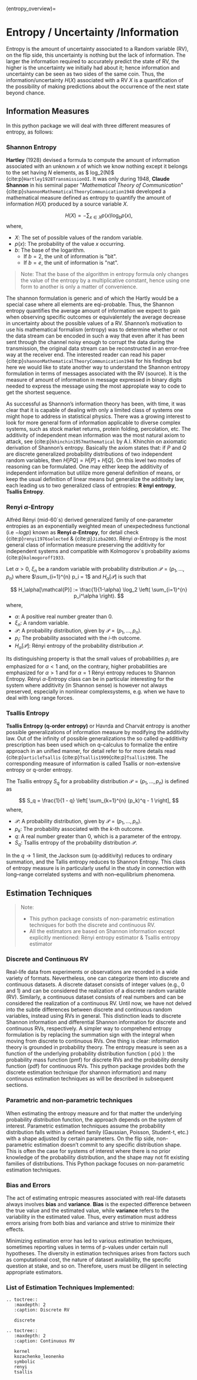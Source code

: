 (entropy_overview)=
# Entropy / Uncertainty /Information

Entropy is the amount of uncertainty associated to a Random variable (RV), on the flip side, this uncertainty is nothing but the lack of information. 
The larger the information required to accurately predict the state of RV, the higher is the uncertainty we initially had about it; hence information and uncertainty can be seen as two sides of the same coin. 
Thus, the information/uncertainty $H(X)$ associated with a RV $X$ is a quantification of the possibility of making predictions about the occurrence of the next state beyond chance. 

## Information Measures
In this python package we will deal with three different measures of entropy, as follows:
### Shannon Entropy
**Hartley** (1928) devised a formula to compute the amount of information associated with an unknown $x$ of which we know nothing except it belongs to the set having $N$ elements, as $ log_2(N)$ {cite:p}`Hartley1928TransmissionOI`.
It was only during 1948, **Claude Shannon** in his seminal paper "_Mathematical Theory of Communication_" {cite:p}`shannonMathematicalTheoryCommunication1948` developed a mathematical measure defined as entropy to quantify the amount of information $H(X)$ produced by a source variable $X$.

$$
H(X) = -\sum_{x \in X} p(x) \log_b p(x),
$$
where,
- $X$: The set of possible values of the random variable.
- $p(x)$: The probability of the value $x$ occurring.
- $b$: The base of the logarithm. 
  - If $b = 2$, the unit of information is "bit".
  - If $b = e$, the unit of information is "nat".

> Note: That the base of the algorithm in entropy formula only changes the value of the entropy by a multiplicative constant, hence using one form to another is only a matter of convenience.

The shannon formulation is generic and of which the Hartly would be a special case where all elements are eqi-probable. 
Thus, the Shannon entropy quantifies the average amount of information we expect to gain when observing specific outcomes or equivalentely the average decrease in uncertainty about the possible values of a RV.
Shannon’s motivation to use his mathematical formalism (entropy) was to determine whether or not the data stream can be encoded in such a way that even after it has been sent through the channel noisy enough to corrupt the data during the transmission,
the original data stream can be reconstructed in an error-free way at the receiver end. The interested reader can read his paper {cite:p}`shannonMathematicalTheoryCommunication1948` for his findings but here we would like to state another way to understand the Shannon entropy formulation in terms of messages associated with the RV (source).
It is the measure of amount of information in message expressed in binary digits needed to express the message using the most appropiate way to code to get the shortest sequence. 


As successful as Shannon’s information theory has been, with time, it was clear that it is capable of dealing with only a limited class of systems one might hope to address in statistical physics.
There was a growing interest to look for more general form of information applicable to diverse complex systems, such as stock market returns, protein folding, percolation, etc.
The additivity of independent mean information was the most natural axiom to attack, see {cite:p}`khinchin1957mathematical` by A.I. Khinchin on axiomatic derivation of Shannon’s entropy. 
Basically the axiom states that: if $P$ and $Q$ are discrete generalized probability distributions of two independent random variables, then $H[P Q] = H[P]+H[Q]$.
On this level two modes of reasoning can be formulated. One may either keep the additivity of independent information but utilize more general definition of means, or keep the usual definition of linear means but generalize the additivity law, each leading us to two generalized class of entropies: **R ́enyi entropy**, **Tsallis Entropy**. 

### Renyi $\alpha$-Entropy
Alfréd Rényi (mid-60´s) derived generalized family of one-parameter entropies as an exponentially weighted mean of unexpectedness functional (i.e $-log p$) known as **Renyi $\alpha$-Entropy**, for detail check {cite:p}`renyi1976selected` & {cite:p}`Jizba2003`. 
Rényi $\alpha$-Entropy is the most general class of information measure preserving the additivity for independent systems and compatible with Kolmogorov´s probability axioms {cite:p}`kolmogoroff1933`. 

Let $\alpha > 0$, $\xi_n$ be a random variable with probability distribution $\mathcal{P} = (p_1, ..., p_n)$ where $\sum_{i=1}^{n} p_i = 1$ and $H_\alpha[\mathcal{P}]$ is such that

$$
H_\alpha[\mathcal{P}] := \frac{1}{1-\alpha} \log_2 \left( \sum_{i=1}^{n} p_i^\alpha \right).
$$
where,
- $\alpha$: A positive real number greater than 0.
- $\xi_n$: A random variable.
- $\mathcal{P}$: A probability distribution, given by $\mathcal{P} = (p_1, ..., p_n)$.
- $p_i$: The probability associated with the $i$-th outcome.
- $H_\alpha[\mathcal{P}]$: Rényi entropy of the probability distribution $\mathcal{P}$.

Its distinguishing property is that the small values of probabilities $p_i$ are emphasized for $\alpha < 1$ and, on the contrary, higher probabilities are emphasized for $\alpha > 1$ and for $\alpha = 1$ Rényi entropy reduces to Shannon Entropy.
Rényi $\alpha$-Entropy class can be in particular interesting for the system where additivity (in Shannon sense) is however not always preserved, especially in nonlinear complexsystems, e.g. when we have to deal with long range forces. 

### Tsallis Entropy
**Tsallis Entropy (q-order entropy)** or Havrda and Charvát entropy is another possible generalizations of information measure by modifying the additivity law.
Out of the infinity of possible generalizations the so called q–additivity prescription has been used which on q–calculus to formalize the entire approach in an unified manner, for detail refer to  for more details read {cite:p}`articleTsallis` {cite:p}`Tsallis1999`{cite:p}`Tsallis1998`. 
The corresponding measure of information is called Tsallis or non–extensive entropy or q-order entropy.

The Tsallis entropy $S_q$ for a probability distribution $\mathcal{P} = (p_1, ..., p_n)$ is defined as

$$
S_q = \frac{1}{1 - q} \left[ \sum_{k=1}^{n} (p_k)^q - 1 \right],
$$
where,
- $\mathcal{P}$: A probability distribution, given by $\mathcal{P} = (p_1, ..., p_n)$.
- $p_k$: The probability associated with the $k$-th outcome.
- $q$: A real number greater than 0, which is a parameter of the entropy.
- $S_q$: Tsallis entropy of the probability distribution $\mathcal{P}$.

In the $q \to 1$ limit, the Jackson sum (q-additivity) reduces to ordinary summation, and the Tallis entropy reduces to Shannon Entropy.
This class of entropy measure is in particularly useful in the study in connection with long–range correlated systems and with non–equilibrium phenomena.

## Estimation Techniques
> Note: 
> - This python package consists of non-parametric estimation techniques for both the discrete and continuous RV.
> - All the estimators are based on Shannon information except explicitly mentioned: Rényi entropy estimator & Tsallis entropy estimator

### Discrete and Continuous RV
Real-life data from experiments or observations are recorded in a wide variety of formats. Nevertheless, one can categorize them into discrete and continuous datasets.
A discrete dataset consists of integer values (e.g., 0 and 1) and can be considered the realization of a discrete random variable (RV). Similarly, a continuous dataset consists of real numbers and can be considered the realization of a continuous RV.
Until now, we have not delved into the subtle differences between discrete and continuous random variables, instead using RVs in general. This distinction leads to discrete Shannon information and differential Shannon information for discrete and continuous RVs, respectively.
A simpler way to comprehend entropy formulation is by replacing the summation sign with the integral when moving from discrete to continuous RVs. One thing is clear: information theory is grounded in probability theory. 
The entropy measure is seen as a function of the underlying probability distribution function \( p(x) \): the probability mass function (pmf) for discrete RVs and the probability density function (pdf) for continuous RVs.
This python package provides both the discrete estimation technique (for shannon information) and many continuous estimation techniques as will be described in subsequent sections. 

### Parametric and non-parametric techniques
When estimating the entropy measure and for that matter the underlying probability distribution function, the approach depends on the system of interest. 
Parametric estimation techniques assume the probability distribution falls within a defined family (Gaussian, Poisson, Student-t, etc.) with a shape adjusted by certain parameters. 
On the flip side, non-parametric estimation doesn’t commit to any specific distribution shape. This is often the case for systems of interest where there is no prior knowledge of the probability distribution, and the shape may not fit existing families of distributions. 
This Python package focuses on non-parametric estimation techniques.


### Bias and Errors
The act of estimating entropic measures associated with real-life datasets always involves **bias** and **variance**. **Bias** is the expected difference between the true value and the estimated value, while **variance** refers to the variability in the estimated value. Thus, every estimation must address errors arising from both bias and variance and strive to minimize their effects.

Minimizing estimation error has led to various estimation techniques, sometimes reporting values in terms of p-values under certain null hypotheses. The diversity in estimation techniques arises from factors such as computational cost, the nature of dataset availability, the specific question at stake, and so on. Therefore, users must be diligent in selecting appropriate estimators.

### List of Estimation Techniques Implemented:

```{eval-rst}
.. toctree::
   :maxdepth: 2
   :caption: Discrete RV

   discrete

.. toctree::
   :maxdepth: 2
   :caption: Continuous RV

   kernel
   kozachenko_leonenko
   symbolic
   renyi
   tsallis
